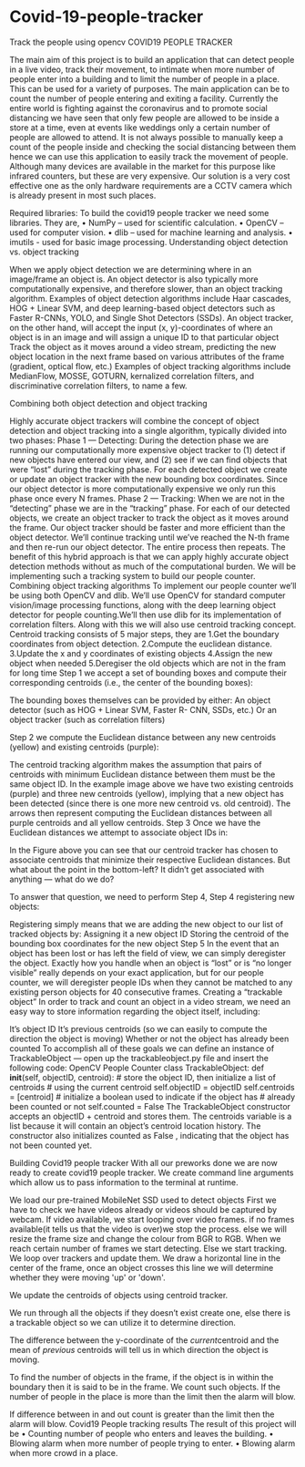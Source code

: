 # Covid-19-people-tracker
Track the people using opencv
COVID19 PEOPLE TRACKER

The main aim of this project is to build an application that can detect people in a live video, track their movement, to intimate when more number of people enter into a building and to limit the number of people in a place.
This can be used for a variety of purposes. The main application can be to count the number of people entering and exiting a facility. Currently the entire world is fighting against the coronavirus and to promote social distancing we have seen that only few people are allowed to be inside a store at a time, even at events like weddings only a certain number of people are allowed to attend. It is not always possible to manually keep a count of the people inside and checking the social distancing between them hence we can use this application to easily track the movement of people.
Although many devices are available in the market for this purpose like infrared counters, but these are very expensive. Our solution is a very cost effective one as the only hardware requirements are a CCTV camera which is already present in most such places.
 
Required libraries:
To build the covid19 people tracker we need some libraries. They are,
•	NumPy – used for scientific calculation.
•	OpenCV – used for computer vision.
•	dlib – used for machine learning and analysis.
•	imutils  - used for basic image processing.
Understanding object detection vs. object tracking

When we apply object detection we are determining where in an image/frame an object is. An object detector is also typically more computationally expensive, and therefore slower, than an object tracking algorithm. Examples of object detection algorithms include Haar cascades, HOG + Linear SVM, and deep learning-based object detectors such as Faster R-CNNs, YOLO, and Single Shot Detectors (SSDs).
An object tracker, on the other hand, will accept the input (x, y)-coordinates of where an object is in an image and will assign a unique ID to that particular object
Track the object as it moves around a video stream, predicting the new object location in the next frame based on various attributes of the frame (gradient, optical flow, etc.)
Examples of object tracking algorithms include MedianFlow, MOSSE, GOTURN, kernalized correlation filters, and discriminative correlation filters, to name a few.


Combining both object detection and object tracking

Highly accurate object trackers will combine the concept of object detection and object tracking into a single algorithm, typically divided into two phases:
Phase 1 — Detecting: During the detection phase we are running our computationally more expensive object tracker to (1) detect if new objects have entered our view, and (2) see if we can find objects that were “lost” during the tracking phase. For each detected object we create or update an object tracker with the new bounding box coordinates. Since our object detector is more computationally expensive we only run this phase once every N frames.
Phase 2 — Tracking: When we are not in the “detecting” phase we are in the “tracking” phase. For each of our detected objects, we create an object tracker to track the object as it moves around the frame. Our object tracker should be faster and more efficient than the object detector. We’ll continue tracking until we’ve reached the N-th frame and then re-run our object detector. The entire process then repeats.
The benefit of this hybrid approach is that we can apply highly accurate object detection methods without as much of the computational burden. We will be implementing such a tracking system to build our people counter.
Combining object tracking algorithms
To implement our people counter we’ll be using both OpenCV and dlib. We’ll use OpenCV for standard computer vision/image processing functions, along with the deep learning object detector for people counting.We’ll then use dlib for its implementation of correlation filters. Along with this we will also use centroid tracking concept.
Centroid tracking consists of 5 major steps, they are 
    1.Get the boundary coordinates from object detection.
    2.Compute the euclidean distance.
    3.Update the x and y coordinates of existing objects
    4.Assign the new object when needed
    5.Deregiser the old objects which are not in the fram for long time
Step 1 we accept a set of bounding boxes and compute their corresponding centroids (i.e., the center of the bounding boxes):
 
The bounding boxes themselves can be provided by either:
An object detector (such as HOG + Linear SVM, Faster R- CNN, SSDs, etc.)
Or an object tracker (such as correlation filters)

Step 2 we compute the Euclidean distance between any new centroids (yellow) and existing centroids (purple):
 
The centroid tracking algorithm makes the assumption that pairs of centroids with minimum Euclidean distance between them must be the same object ID.
In the example image above we have two existing centroids (purple) and three new centroids (yellow), implying that a new object has been detected (since there is one more new centroid vs. old centroid).
The arrows then represent computing the Euclidean distances between all purple centroids and all yellow centroids.
Step 3 Once we have the Euclidean distances we attempt to associate object IDs in:
 
In the Figure above you can see that our centroid tracker has chosen to associate centroids that minimize their respective Euclidean distances.
But what about the point in the bottom-left?
It didn’t get associated with anything — what do we do?


To answer that question, we need to perform Step 4, 
Step 4 registering new objects:
 
Registering simply means that we are adding the new object to our list of tracked objects by:
Assigning it a new object ID
Storing the centroid of the bounding box coordinates for the new object
Step 5 In the event that an object has been lost or has left the field of view, we can simply deregister the object.
Exactly how you handle when an object is “lost” or is “no longer visible” really depends on your exact application, but for our people counter, we will deregister people IDs when they cannot be matched to any existing person objects for 40 consecutive frames.
Creating a “trackable object”
In order to track and count an object in a video stream, we need an easy way to store information regarding the object itself, including:

It’s object ID
It’s previous centroids (so we can easily to compute the direction the object is moving)
Whether or not the object has already been counted
To accomplish all of these goals we can define an instance of TrackableObject  — open up the trackableobject.py  file and insert the following code:
OpenCV People Counter
class TrackableObject:
	def __init__(self, objectID, centroid):
		# store the object ID, then initialize a list of centroids
		# using the current centroid
		self.objectID = objectID
		self.centroids = [centroid]
		# initialize a boolean used to indicate if the object has
		# already been counted or not
		self.counted = False
The TrackableObject  constructor accepts an objectID  + centroid  and stores them. The centroids variable is a list because it will contain an object’s centroid location history.
The constructor also initializes counted  as False , indicating that the object has not been counted yet.

Building Covid19 people tracker
With all our preworks done we are now ready to create covid19 people tracker.
We create command line arguments which allow us to pass information to the terminal at runtime.
 
We load our pre-trained MobileNet SSD used to detect objects
First we have to check we have videos already or videos should be captured by webcam.
If video available, we start looping over video frames. if no frames available(it tells us that the video is over)we stop the process. else we will resize the frame size and change the colour from BGR to RGB.
When we reach certain number of frames we start detecting.
Else we start tracking.
We loop over trackers and update them.
We draw a horizontal line in the center of the frame, once an object crosses this line we will determine whether they were moving 'up' or 'down'.

We update the centroids of objects using centroid tracker.

We run through all the objects if they doesn’t exist create one, else  there is a trackable object so we can utilize it to determine direction.

The difference between the y-coordinate of the *current*centroid and the mean of *previous* centroids will tell us in which direction the object is moving.

To find the number of objects in the frame, if the object is in within the boundary then it is said to be in the frame. We count such objects.
If the number of people in the place is more than the limit then the alarm will blow.

If difference between in and out count is greater than the limit then the alarm will blow.
Covid19 People tracking results
The result of this project will be 
•	Counting number of people who enters and leaves the building.
•	Blowing alarm when more number of people trying to enter.
•	Blowing alarm when more crowd in a place.




